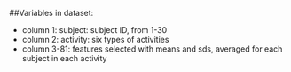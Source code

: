 ##Variables in dataset:

* column 1: subject: subject ID, from 1-30
* column 2: activity: six types of activities 
* column 3-81: features selected with means and sds, averaged for each subject in each activity

